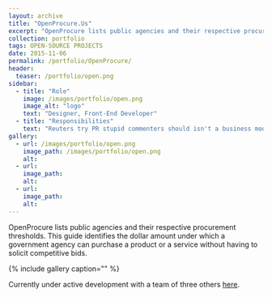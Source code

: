 ```yaml
---
layout: archive
title: "OpenProcure.Us"
excerpt: "OpenProcure lists public agencies and their respective procurement thresholds. This guide identifies the dollar amount under"
collection: portfolio
tags: OPEN-SOURCE PROJECTS
date: 2015-11-06
permalink: /portfolio/OpenProcure/
header:
  teaser: /portfolio/open.png
sidebar:
  - title: "Role"
    image: /images/portfolio/open.png
    image_alt: "logo"
    text: "Designer, Front-End Developer"
  - title: "Responsibilities"
    text: "Reuters try PR stupid commenters should isn't a business model"
gallery:
  - url: /images/portfolio/open.png
    image_path: /images/portfolio/open.png
    alt:
  - url:
    image_path:
    alt:
  - url:
    image_path:
    alt:
---
```


OpenProcure lists public agencies and their respective procurement thresholds. This guide identifies the dollar amount under which a government agency can purchase a product or a service without having to solicit competitive bids.

{% include gallery caption="" %}

Currently under active development with a team of three others [here](http://openprocure.us/).
